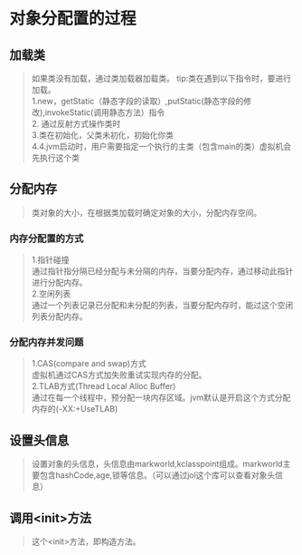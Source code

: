# 对象分配置的过程

## 加载类
>如果类没有加载，通过类加载器加载类。
    tip:类在遇到以下指令时，要进行加载。<br/>
    1.new，getStatic（静态字段的读取）,putStatic(静态字段的修改),invokeStatic(调用静态方法）指令<br/>
    2. 通过反射方式操作类时<br/>
    3.类在初始化，父类未初化，初始化你类<br/>
    4.4.jvm启动时，用户需要指定一个执行的主类（包含main的类）虚拟机会先执行这个类

## 分配内存
>类对象的大小，在根据类加载时确定对象的大小，分配内存空间。
### 内存分配置的方式
>1.指针碰撞<br/>
通过指针指分隔已经分配与未分隔的内存，当要分配内存，通过移动此指针进行分配内存。<br/>
>2.空闲列表<br/>
通过一个列表记录已分配和未分配的列表，当要分配内存时，能过这个空闭列表分配内存。

### 分配内存并发问题
>1.CAS(compare and swap)方式<br/>
虚拟机通过CAS方式加失败重试实现内存的分配。<br/>
>2.TLAB方式(Thread Local Alloc Buffer)<br/>
通过在每一个线程中，预分配一块内存区域。jvm默认是开启这个方式分配内存的(-XX:+UseTLAB)

## 设置头信息
>设置对象的头信息，头信息由markworld,kclasspoint组成。markworld主要包含hashCode,age,锁等信息。（可以通过jol这个库可以查看对象头信息）
## 调用\<init\>方法
>这个\<init\>方法，即构造方法。

